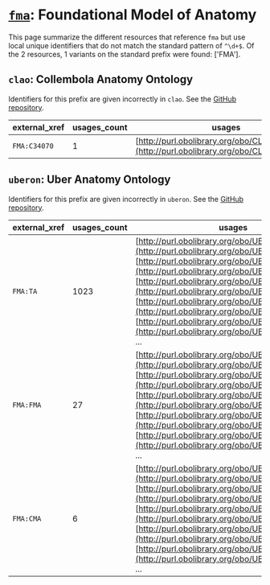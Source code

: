 # [`fma`](https://bioregistry.io/fma): Foundational Model of Anatomy

This page summarize the different resources that reference `fma`
but use local unique identifiers that do not match the standard pattern of
`^\d+$`. Of the 2 resources,
1 variants on the standard prefix were found: ['FMA'].

## `clao`: Collembola Anatomy Ontology

Identifiers for this prefix are given incorrectly in `clao`. See the [GitHub repository](https://github.com/luis-gonzalez-m/Collembola).

| external_xref   |   usages_count | usages                                                                                     |
|-----------------|----------------|--------------------------------------------------------------------------------------------|
| `FMA:C34070`    |              1 | [http://purl.obolibrary.org/obo/CLAO_0001186](http://purl.obolibrary.org/obo/CLAO_0001186) |

## `uberon`: Uber Anatomy Ontology

Identifiers for this prefix are given incorrectly in `uberon`. See the [GitHub repository](https://github.com/obophenotype/uberon).

| external_xref   |   usages_count | usages                                                                                                                                                                                                                                                                                                                                                                                                                                                                                              |
|-----------------|----------------|-----------------------------------------------------------------------------------------------------------------------------------------------------------------------------------------------------------------------------------------------------------------------------------------------------------------------------------------------------------------------------------------------------------------------------------------------------------------------------------------------------|
| `FMA:TA`        |           1023 | [http://purl.obolibrary.org/obo/UBERON_0000002](http://purl.obolibrary.org/obo/UBERON_0000002), [http://purl.obolibrary.org/obo/UBERON_0000010](http://purl.obolibrary.org/obo/UBERON_0000010), [http://purl.obolibrary.org/obo/UBERON_0000011](http://purl.obolibrary.org/obo/UBERON_0000011), [http://purl.obolibrary.org/obo/UBERON_0000013](http://purl.obolibrary.org/obo/UBERON_0000013), [http://purl.obolibrary.org/obo/UBERON_0000019](http://purl.obolibrary.org/obo/UBERON_0000019), ... |
| `FMA:FMA`       |             27 | [http://purl.obolibrary.org/obo/UBERON_0000485](http://purl.obolibrary.org/obo/UBERON_0000485), [http://purl.obolibrary.org/obo/UBERON_0000486](http://purl.obolibrary.org/obo/UBERON_0000486), [http://purl.obolibrary.org/obo/UBERON_0001845](http://purl.obolibrary.org/obo/UBERON_0001845), [http://purl.obolibrary.org/obo/UBERON_0001943](http://purl.obolibrary.org/obo/UBERON_0001943), [http://purl.obolibrary.org/obo/UBERON_0002137](http://purl.obolibrary.org/obo/UBERON_0002137), ... |
| `FMA:CMA`       |              6 | [http://purl.obolibrary.org/obo/UBERON_0002022](http://purl.obolibrary.org/obo/UBERON_0002022), [http://purl.obolibrary.org/obo/UBERON_0002657](http://purl.obolibrary.org/obo/UBERON_0002657), [http://purl.obolibrary.org/obo/UBERON_0002740](http://purl.obolibrary.org/obo/UBERON_0002740), [http://purl.obolibrary.org/obo/UBERON_0002756](http://purl.obolibrary.org/obo/UBERON_0002756), [http://purl.obolibrary.org/obo/UBERON_0016636](http://purl.obolibrary.org/obo/UBERON_0016636), ... |


